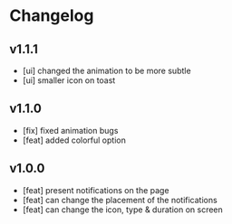 # **Changelog**

## **v1.1.1**

-   [ui] changed the animation to be more subtle
-   [ui] smaller icon on toast

## **v1.1.0**

-   [fix] fixed animation bugs
-   [feat] added colorful option

## **v1.0.0**

-   [feat] present notifications on the page
-   [feat] can change the placement of the notifications
-   [feat] can change the icon, type & duration on screen
